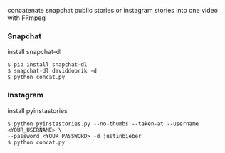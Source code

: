 concatenate snapchat public stories or instagram stories into one video with FFmpeg

### Snapchat

install snapchat-dl

```
$ pip install snapchat-dl
$ snapchat-dl daviddobrik -d
$ python concat.py
```

### Instagram

install pyinstastories

```
$ python pyinstastories.py --no-thumbs --taken-at --username <YOUR_USERNAME> \
--password <YOUR_PASSWORD> -d justinbieber
$ python concat.py
```
